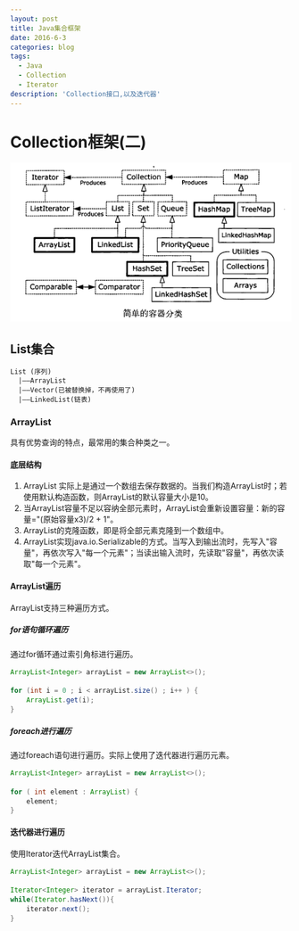 ```yaml
---
layout: post
title: Java集合框架
date: 2016-6-3
categories: blog
tags:
  - Java
  - Collection
  - Iterator
description: 'Collection接口,以及迭代器'
---
```


# Collection框架(二)

![集合框架继承关系图](/img/collectionFramework.png)

## List集合

```
List (序列)
  |——ArrayList
  |——Vector(已被替换掉，不再使用了)
  |——LinkedList(链表)
```

### ArrayList

具有优势查询的特点，最常用的集合种类之一。

#### 底层结构

1. ArrayList 实际上是通过一个数组去保存数据的。当我们构造ArrayList时；若使用默认构造函数，则ArrayList的默认容量大小是10。
2. 当ArrayList容量不足以容纳全部元素时，ArrayList会重新设置容量：新的容量="(原始容量x3)/2 + 1"。
3. ArrayList的克隆函数，即是将全部元素克隆到一个数组中。
4. ArrayList实现java.io.Serializable的方式。当写入到输出流时，先写入"容量"，再依次写入"每一个元素"；当读出输入流时，先读取"容量"，再依次读取"每一个元素"。

#### ArrayList遍历

ArrayList支持三种遍历方式。

##### for语句循环遍历

通过for循环通过索引角标进行遍历。

```java
ArrayList<Integer> arrayList = new ArrayList<>();

for (int i = 0 ; i < arrayList.size() ; i++ ) {
    ArrayList.get(i);
}
```

##### foreach进行遍历

通过foreach语句进行遍历。实际上使用了迭代器进行遍历元素。

```java
ArrayList<Integer> arrayList = new ArrayList<>();

for ( int element : ArrayList) {
    element;
}
```

#### 迭代器进行遍历

使用Iterator迭代ArrayList集合。

```java
ArrayList<Integer> arrayList = new ArrayList<>();

Iterator<Integer> iterator = arrayList.Iterator;
while(Iterator.hasNext()){
    iterator.next();
}
```
